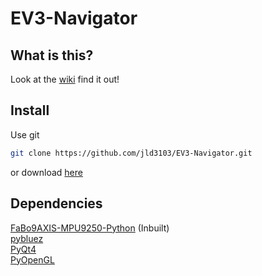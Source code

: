 # EV3-Navigator
## What is this?
Look at the [wiki](https://github.com/jld3103/EV3-Navigator/wiki) find it out!
## Install
Use git
```bash
git clone https://github.com/jld3103/EV3-Navigator.git
```
or download [here](https://github.com/jld3103/EV3-Navigator/archive/master.zip)
## Dependencies
[FaBo9AXIS-MPU9250-Python](https://github.com/FaBoPlatform/FaBo9AXIS-MPU9250-Python) (Inbuilt)  
[pybluez](https://github.com/pybluez/pybluez)  
[PyQt4](https://wiki.python.org/moin/PyQt)  
[PyOpenGL](http://pyopengl.sourceforge.net)
